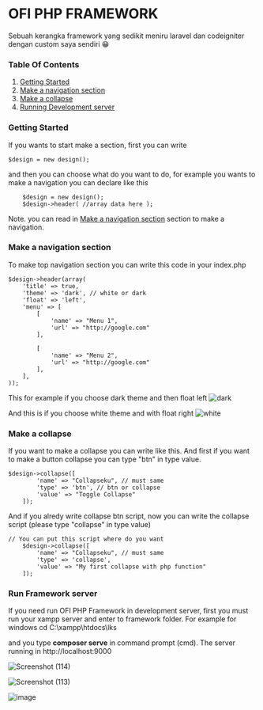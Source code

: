 # OFI PHP FRAMEWORK

Sebuah kerangka framework yang sedikit meniru laravel dan codeigniter dengan custom saya sendiri 😁

<h3>Table Of Contents</h3>
<ol>
  <li> <a href="#gettingStarted">Getting Started</a> </li>
  <li> <a href="#navigation">Make a navigation section</a> </li>
  <li> <a href="#makecollapse">Make a collapse</a> </li>
  <li> <a href="#runserver">Running Development server</a> </li>
</ol>

<div id="gettingStarted">
	<h3>Getting Started</h3>
   If you wants to start make a section, first you can write 
        
	$design = new design();
	
   and then you can choose what do you want to do, for example you wants to make a navigation you can declare like this
   
        $design = new design();
        $design->header( //array data here );
	
   Note. you can read in <a href="#navigation">Make a navigation section</a> section to make a navigation.
   
</div>

<div id="navigation">
	<h3>Make a navigation section</h3>
	To make top navigation section you can write this code in your index.php
	
    $design->header(array(
        'title' => true,
        'theme' => 'dark', // white or dark
        'float' => 'left',
        'menu' => [
            [
                'name' => "Menu 1",
                'url' => "http://google.com"
            ],

            [
                'name' => "Menu 2",
                'url' => "http://google.com"
            ],
        ],        
    ));
 
This for example if you choose dark theme and then float left
![dark](https://user-images.githubusercontent.com/43981051/76418705-ad001580-63d1-11ea-887f-053806d1210d.png)

And this is if you choose white theme and with float right
![white](https://user-images.githubusercontent.com/43981051/76419132-71b21680-63d2-11ea-8538-fba5cceb2b42.png)

</div>

<div id="makecollapse">
	<h3>Make a collapse </h3>
	If you want to make a collapse you can write like this. And first if you want to make a button collapse you can type "btn" in type value.
	
	$design->collapse([
        	'name' => "Collapseku", // must same
        	'type' => 'btn', // btn or collapse
        	'value' => "Toggle Collapse"
    	]);

And if you alredy write collapse btn script, now you can write the collapse script (please type "collapse" in type value)

	// You can put this script where do you want
    	$design->collapse([
        	'name' => "Collapseku", // must same
        	'type' => 'collapse',
        	'value' => "My first collapse with php function"
    	]);
</div>

<div id="runserver">
<h3>Run Framework server </h3>
If you need run OFI PHP Framework in development server, first you must run your xampp server and enter to framework folder. For example for windows
	cd C:\xampp\htdocs\lks
	
and you type <b>composer serve</b> in command prompt (cmd). The server running in http://localhost:9000

![Screenshot (114)](https://user-images.githubusercontent.com/43981051/76718772-5a747f80-676a-11ea-8291-cdfdd53e23e3.png)

![Screenshot (113)](https://user-images.githubusercontent.com/43981051/76718514-9ce98c80-6769-11ea-9b1a-4b9d01184870.png)

![image](https://user-images.githubusercontent.com/43981051/76718618-ecc85380-6769-11ea-9e4e-caf3e9c5046d.png)

</div>
